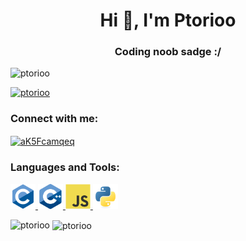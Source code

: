 <h1 align="center">Hi 👋, I'm Ptorioo</h1>
<h3 align="center">Coding noob sadge :/</h3>

<p align="left"> <img src="https://komarev.com/ghpvc/?username=ptorioo&label=Profile%20views&color=0e75b6&style=flat" alt="ptorioo" /> </p>

<p align="left"> <a href="https://github.com/ryo-ma/github-profile-trophy"><img src="https://github-profile-trophy.vercel.app/?username=ptorioo" alt="ptorioo" /></a> </p>

<h3 align="left">Connect with me:</h3>
<p align="left">
<a href="https://discord.gg/aK5Fcamqeq" target="blank"><img align="center" src="https://raw.githubusercontent.com/rahuldkjain/github-profile-readme-generator/master/src/images/icons/Social/discord.svg" alt="aK5Fcamqeq" height="30" width="40" /></a>
</p>

<h3 align="left">Languages and Tools:</h3>
<p align="left"> <a href="https://www.cprogramming.com/" target="_blank" rel="noreferrer"> <img src="https://raw.githubusercontent.com/devicons/devicon/master/icons/c/c-original.svg" alt="c" width="40" height="40"/> </a> <a href="https://www.w3schools.com/cpp/" target="_blank" rel="noreferrer"> <img src="https://raw.githubusercontent.com/devicons/devicon/master/icons/cplusplus/cplusplus-original.svg" alt="cplusplus" width="40" height="40"/> </a> <a href="https://developer.mozilla.org/en-US/docs/Web/JavaScript" target="_blank" rel="noreferrer"> <img src="https://raw.githubusercontent.com/devicons/devicon/master/icons/javascript/javascript-original.svg" alt="javascript" width="40" height="40"/> </a> <a href="https://www.python.org" target="_blank" rel="noreferrer"> <img src="https://raw.githubusercontent.com/devicons/devicon/master/icons/python/python-original.svg" alt="python" width="40" height="40"/> </a> </p>

<p><img align="left" src="https://github-readme-stats.vercel.app/api/top-langs?username=ptorioo&show_icons=true&locale=en&layout=compact" alt="ptorioo" /></p>

<p>&nbsp;<img align="center" src="https://github-readme-stats.vercel.app/api?username=ptorioo&show_icons=true&locale=en" alt="ptorioo" /></p>

